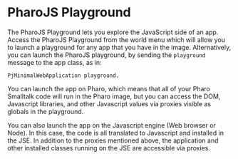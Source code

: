 # PharoJS Playground

The PharoJS Playground lets you explore the JavaScript side of an app.
Access the PharoJS Playground from the world menu which will allow you to launch a playground for any app that you have in the image.
Alternatively, you can launch the PharoJS playground, by sending the `playground` message to the app class, as in:

```JS
PjMinimalWebApplication playground.
```

You can launch the app on Pharo, which means that all of your Pharo Smalltalk code will run in the Pharo image, but you can access the DOM, Javascript libraries, and other Javascript values via proxies visible as globals in the playground.

You can also launch the app on the Javascript engine (Web browser or Node). In this case, the code is all translated to Javascript and installed in the JSE.  In addition to the proxies mentioned above, the application and other installed classes running on the JSE are accessible via proxies.

